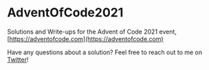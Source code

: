 # AdventOfCode2021

Solutions and Write-ups for the Advent of Code 2021 event, [https://adventofcode.com](https://adventofcode.com)

Have any questions about a solution? Feel free to reach out to me on [Twitter](https://twitter.com/c4llmeco4ch)!
